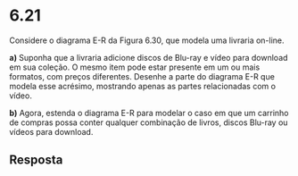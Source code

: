 # 6.21

Considere o diagrama E-R da Figura 6.30, que modela uma livraria on-line.

**a)** Suponha que a livraria adicione discos de Blu-ray e vídeo para download em sua coleção. O mesmo item pode estar presente em um ou mais formatos, com preços diferentes. Desenhe a parte do diagrama E-R que modela esse acrésimo, mostrando apenas as partes relacionadas com o vídeo.

**b)** Agora, estenda o diagrama E-R para modelar o caso em que um carrinho de compras possa conter qualquer combinação de livros, discos Blu-ray ou vídeos para download.

## Resposta

